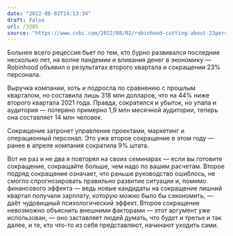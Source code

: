 ```yaml
---
date: "2022-08-03T14:13:34"
draft: False
url: /3285
source: "https://www.cnbc.com/2022/08/02/robinhood-cutting-about-23percent-of-jobs.html"
---
```


Больнее всего рецессия бьет по тем, кто бурно развивался последние несколько лет, на волне пандемии и вливания денег в экономику — Robinhood объявил о результатах второго квартала и сокращении 23% персонала.

Выручка компании, хоть и подросла по сравнению с прошлым кварталом, но составила лишь 318 млн долларов, что на 44% ниже второго квартала 2021 года. Правда, сократился и убыток, но упала и аудитория — потеряно примерно 1,9 млн месячной аудитории, теперь она составляет 14 млн человек.

Сокращение затронет управление проектами, маркетинг и операционный персонал. Это уже второе сокращение в этом году — ранее в апреле компания сократила 9% штата.

Вот не раз и не два я повторял на своих семинарах — если вы готовите сокращение, сокращайте больше, чем надо по вашим расчетам. Второе подряд сокращение означает, что раньше руководство ошиблось, не смогло спрогнозировать правильно развитие ситуации и, помимо финансового эффекта — ведь новые кандидаты на сокращение лишний квартал получали зарплату, которую можно было бы сэкономить, — даёт чудовищный психологический эффект. Второе сокращение невозможно объяснить внешними факторами — этот аргумент уже использован, — оно заставляет людей думать, что будет и третье и так далее, и те, кто что-то из себя представляют, начинают уходить сами.
